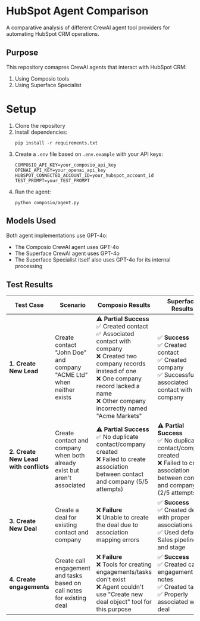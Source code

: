 # HubSpot Agent Comparison

A comparative analysis of different CrewAI agent tool providers for automating HubSpot CRM operations.

## Purpose

This repository comapres CrewAI agents that interact with HubSpot CRM:
1. Using Composio tools
2. Using Superface Specialist

# Setup

1. Clone the repository
2. Install dependencies:
   ```
   pip install -r requirements.txt
   ```
3. Create a `.env` file based on `.env.example` with your API keys:
   ```
   COMPOSIO_API_KEY=your_composio_api_key
   OPENAI_API_KEY=your_openai_api_key
   HUBSPOT_CONNECTED_ACCOUNT_ID=your_hubspot_account_id
   TEST_PROMPT=your_TEST_PROMPT
   ```
4. Run the agent:
   ```
   python composio/agent.py
   ```

## Models Used

Both agent implementations use GPT-4o:
- The Composio CrewAI agent uses GPT-4o
- The Superface CrewAI agent uses GPT-4o
- The Superface Specialist itself also uses GPT-4o for its internal processing

## Test Results

| Test Case | Scenario | Composio Results | Superface Results |
|-----------|----------|-----------------|-------------------|
| **1. Create New Lead** | Create contact "John Doe" and company "ACME Ltd" when neither exists | ⚠️ **Partial Success**<br>✅ Created contact<br>✅ Associated contact with company<br>❌ Created two company records instead of one<br>❌ One company record lacked a name<br>❌ Other company incorrectly named "Acme Markets" | ✅ **Success**<br>✅ Created contact<br>✅ Created company<br>✅ Successfully associated contact with company |
| **2. Create New Lead with conflicts** | Create contact and company when both already exist but aren't associated | ⚠️ **Partial Success**<br>✅ No duplicate contact/company created<br>❌ Failed to create association between contact and company (5/5 attempts) | ⚠️ **Partial Success**<br>✅ No duplicate contact/company created<br>❌ Failed to create association between contact and company (2/5 attempts) |
| **3. Create New Deal** | Create a deal for existing contact and company | ❌ **Failure**<br>❌ Unable to create the deal due to association mapping errors | ✅ **Success**<br>✅ Created deal with proper associations<br>✅ Used default Sales pipeline and stage |
| **4. Create engagements** | Create call engagement and tasks based on call notes for existing deal | ❌ **Failure**<br>❌ Tools for creating engagements/tasks don't exist<br>❌ Agent couldn't use "Create new deal object" tool for this purpose | ✅ **Success**<br>✅ Created call engagement with notes<br>✅ Created tasks<br>✅ Properly associated with deal |
